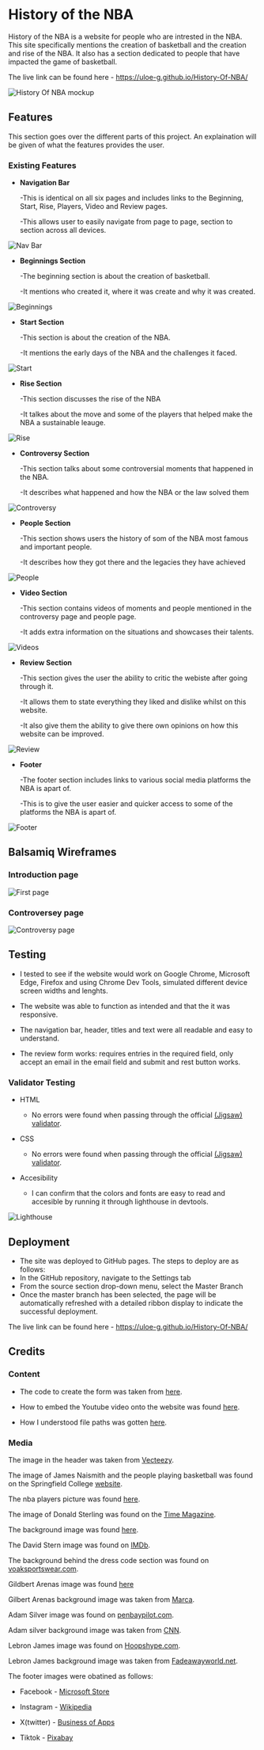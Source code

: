 # History of the NBA

History of the NBA is a website for people who are intrested in the NBA. This site specifically mentions the creation of basketball and the creation and rise of the NBA. It also has a section dedicated to people that have impacted the game of basketball.

The live link can be found here - https://uloe-g.github.io/History-Of-NBA/

![History Of NBA mockup](assets/images/HONBA.png)

## Features
This section goes over the different parts of this project. An explaination will be given of what the features provides the user.

### Existing Features
- __Navigation Bar__

  -This is identical on all six pages and includes links to the Beginning, Start, Rise, Players, Video and Review pages.

  -This allows user to easily navigate from page to page, section to section across all devices.

![Nav Bar](assets/images/navbar.png)

- __Beginnings Section__

  -The beginning section is about the creation of basketball.

  -It mentions who created it, where it was create and why it was created.
  
![Beginnings](assets/images/beginnings.png)

- __Start Section__
  
  -This section is about the creation of the NBA.

  -It mentions the early days of the NBA and the challenges it faced.

![Start](assets/images/start.png)
  
- __Rise Section__
  
  -This section discusses the rise of the NBA 
  
  -It talkes about the move and some of the players that helped make the NBA a sustainable leauge.

![Rise](assets/images/rise.png)

- __Controversy Section__
  
  -This section talks about some controversial moments that happened in the NBA.

  -It describes what happened and how the NBA or the law solved them

![Controversy](assets/images/controversy.png)

- __People Section__

  -This section shows users the history of som of the NBA most famous and important people.

  -It describes how they got there and the legacies they have achieved

![People](assets/images/peoples.png)

- __Video Section__

  -This section contains videos of moments and people mentioned in the controversy page and people page.

  -It adds extra information on the situations and showcases their talents.

![Videos](assets/images/videos.png)

- __Review Section__

  -This section gives the user the ability to critic the webiste after going through it.

  -It allows them to state everything they liked and dislike whilst on this website.

  -It also give them the ability to give there own opinions on how this website can be improved.

![Review](assets/images/review.png)

- __Footer__
  
  -The footer section includes links to various social media platforms the NBA is apart of.

  -This is to give the user easier and quicker access to some of the platforms the NBA is apart of.

![Footer](assets/images/footer.png)

## Balsamiq Wireframes

### Introduction page

![First page](assets/images/page1.png)

### Controversey page

![Controversy page](assets/images/page2.png)

## Testing

- I tested to see if the website would work on Google Chrome, Microsoft Edge, Firefox and using Chrome Dev Tools, simulated different device screen widths and lenghts.

- The website was able to function as intended and that the it was responsive.

- The navigation bar, header, titles and text were all readable and easy to understand.

- The review form works: requires entries in the required field, only accept an email in the email field and submit and rest button works.

### Validator Testing

- HTML
  - No errors were found when passing through the official [(Jigsaw) validator](https://validator.w3.org/).
  
- CSS
  - No errors were found when passing through the official [(Jigsaw) validator](https://jigsaw.w3.org/css-validator/validator).

- Accesibility
  - I can confirm that the colors and fonts are easy to read and accesible by running it through lighthouse in devtools.

![Lighthouse](assets/images/accesiblity.png)


  ## Deployment

  - The site was deployed to GitHub pages. The steps to deploy are as follows: 
  - In the GitHub repository, navigate to the Settings tab 
  - From the source section drop-down menu, select the Master Branch
  - Once the master branch has been selected, the page will be automatically refreshed with a detailed ribbon display to indicate the successful deployment. 

The live link can be found here - https://uloe-g.github.io/History-Of-NBA/

## Credits

### Content

- The code to create the form was taken from [here](https://learn.codeinstitute.net/courses/course-v1:CodeInstitute+LRR101+2021_T1/courseware/9645be8635124d76b35692f1f1f6b753/2c4f82a9ef174830aa83ff2cf10f4bc7/).

- How to embed the Youtube video onto the website was found [here](https://www.youtube.com/watch?v=ly36kn0ug4k&t=86s).

- How I understood file paths was gotten [here](https://learn.codeinstitute.net/courses/course-v1:CodeInstitute+LRR101+2021_T1/courseware/9645be8635124d76b35692f1f1f6b753/493518353382439c9f0d34eba6a4f634/).

### Media

The image in the header was taken from [Vecteezy](https://www.vecteezy.com/).

The image of James Naismith and the people playing basketball was found on the Springfield College [website](https://springfield.edu/where-basketball-was-invented-the-birthplace-of-basketball).

The nba players picture was found [here](https://sports.yahoo.com/77-greatest-nba-players-ever-140126956.html?guccounter=1&guce_referrer=aHR0cHM6Ly93d3cuZ29vZ2xlLmNvbS8&guce_referrer_sig=AQAAACOy1jrvvTn0uL3VrXilZvxbryaF5zpll7IHwP5WLWTdufuszzLX0BwIPXhkw2eZ86Tn1GkgsfgMLFkZUXDSkEu9ql5On8MbIxXGI0ij03J_klJHEPL4DPgqqsc_w0jHaFwYW4YhP8TU92rlBt0PGmEnpP9cGqpOzLtbYf29-UMc).

The image of Donald Sterling was found on the [Time Magazine](https://time.com/107562/donald-sterling-cover-up/). 

The background image was found [here](https://en.wikipedia.org/wiki/Los_Angeles_Clippers).

The David Stern image was found on [IMDb](https://www.imdb.com/name/nm0827668/).

The background behind the dress code section was found on [voaksportswear.com](https://www.voaksportswear.com/).

Gildbert Arenas image was found [here](https://www.nba.com/magic/news/news_arenas_121810.html)

Gilbert Arenas background image was taken from [Marca](https://www.marca.com/en/basketball/nba/washington-wizards/2022/01/07/61d89c6d22601de11e8b45c4.html).

Adam Silver image was found on [penbaypilot.com](https://www.penbaypilot.com/article/adam-silver-perhaps-greatest-commissioner-nba-and-all-sports-history/36113).

Adam silver background image was taken from [CNN](https://edition.cnn.com/2022/11/11/sport/kyrie-irving-adam-silver-meeting-antisemitic-comments-nba-spt/index.html).

Lebron James image was found on [Hoopshype.com](https://hoopshype.com/2024/02/24/lebron-james-on-victor-wembanyama-after-5x5-game-he-has-no-ceiling/).

Lebron James background image was taken from [Fadeawayworld.net](https://fadeawayworld.net/lebron-james-availability-by-percentage-of-games-played-for-each-team-from-95-to-73).

The footer images were obatined as follows:
 
  - Facebook - [Microsoft Store](https://apps.microsoft.com/detail/9wzdncrfj2wl?hl=en-US&gl=US)

  - Instagram - [Wikipedia](https://en.wikipedia.org/wiki/Instagram)

  - X(twitter) - [Business of Apps](https://www.businessofapps.com/news/x-officially-launches-its-ads-revenue-sharing-platform-for-content-creators/)

  - Tiktok - [Pixabay](https://pixabay.com/vectors/tiktok-tiktok-logo-tiktok-button-7002866/)